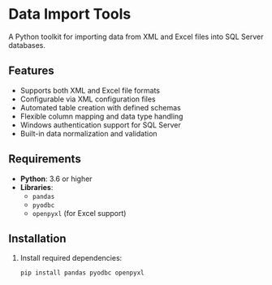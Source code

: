 # Data Import Tools

A Python toolkit for importing data from XML and Excel files into SQL Server databases.

## Features

- Supports both XML and Excel file formats
- Configurable via XML configuration files
- Automated table creation with defined schemas
- Flexible column mapping and data type handling
- Windows authentication support for SQL Server
- Built-in data normalization and validation

## Requirements

- **Python**: 3.6 or higher
- **Libraries**:
  - `pandas`
  - `pyodbc`
  - `openpyxl` (for Excel support)

## Installation

1. Install required dependencies:
   ```bash
   pip install pandas pyodbc openpyxl